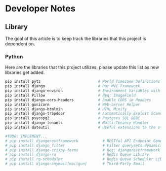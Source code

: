 # Developer Notes
## Library
The goal of this article is to keep track the libraries that this project is dependent on.

### Python
Here are the libraries that this project utilizes, please update this list as
new libraries get added.

```bash
pip install pytz                          # World Timezone Definitions
pip install django                        # Our MVC Framework
pip install django-environ                # Environment Variables with 12factorization
pip install Pillow                        # Req: ImageField
pip install django-cors-headers           # Enable CORS in Headers
pip install gunicorn                      # Web-Server Helper
pip install django-htmlmin                # HTML Minify
pip install django-trapdoor               # Automatically Exploit Scanners
pip install psycopg2                      # Postgres SQL ODBC
pip install django-tenants                # Multi-Tenancy Handler
pip install dateutil                      # Useful extensions to the standard Python datetime features

#TODO: IMPLEMENT...
# pip install djangorestframework           # RESTful API Endpoint Generator
# pip install django_filter                 # Filter querysets dynamically
# pip install django-crispy-forms           # Req: djangorestframework
# pip install django-rq                     # Redis Queue Library
# pip install rq-scheduler                  # Redis Queue Scheduler Library
# pip install django-anymail[mailgun]       # Third-Party Email
```
